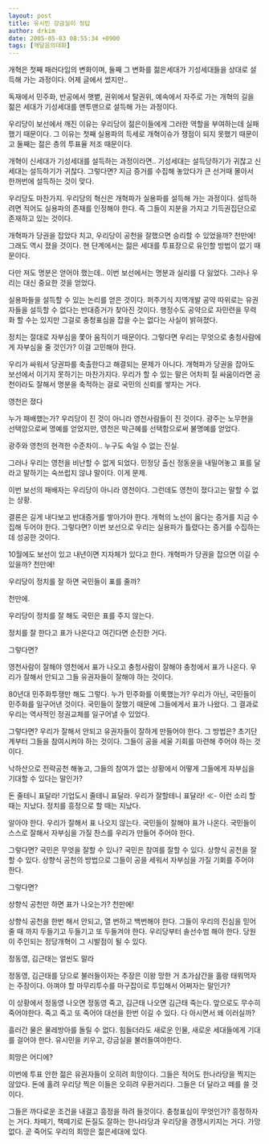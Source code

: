 ```yaml
---
layout: post
title: 유시민 강금실이 정답
author: drkim
date: 2005-05-03 08:55:34 +0900
tags: [깨달음의대화]
---
```

개혁은 첫째 패러다임의 변화이며, 둘째 그 변화를 젊은세대가 기성세대들을 상대로 설득해 가는 과정이다. 어제 글에서 썼지만..
  

  
독재에서 민주화, 반공에서 햇볕, 권위에서 탈권위, 예속에서 자주로 가는 개혁의 길을 젊은 세대가 기성세대를 맨투맨으로 설득해 가는 과정이다.
  

  
우리당이 보선에서 깨진 이유는 우리당이 젊은이들에게 그러한 역할을 부여하는데 실패했기 때문이다. 그 이유는 첫째 실용파의 득세로 개혁이슈가 쟁점이 되지 못했기 때문이고 둘째는 젊은 층의 투표율 저조 때문이다.
  

  
개혁이 신세대가 기성세대를 설득하는 과정이라면.. 기성세대는 설득당하기가 귀찮고 신세대는 설득하기가 귀찮다. 그렇다면? 지금 증거를 수집해 놓았다가 큰 선거때 몰아서 한꺼번에 설득하는 것이 맞다.
  

  
우리당도 마찬가지. 우리당의 혁신은 개혁파가 실용파를 설득해 가는 과정이다. 설득하려면 적어도 실용파의 존재를 인정해야 한다. 즉 그들이 지분을 가지고 기득권집단으로 존재하고 있는 것이다.
  

  
개혁파가 당권을 잡았다 치고, 우리당이 공천을 잘했으면 승리할 수 있었을까? 천만에! 그래도 역시 졌을 것이다. 현 단계에서는 젊은 세대를 투표장으로 유인할 방법이 없기 때문이다.
  

  
다만 져도 명분은 얻어야 했는데.. 이번 보선에서는 명분과 실리를 다 잃었다. 그러나 우리는 대신 중요한 것을 얻었다.
  

  
실용파들을 설득할 수 있는 논리를 얻은 것이다. 퍼주기식 지역개발 공약 따위로는 유권자들을 설득할 수 없다는 반대증거가 찾아진 것이다. 행정수도 공약으로 자민련을 무력화 할 수는 있지만 그걸로 충청표심을 잡을 수는 없다는 사실이 밝혀졌다.
  

  
정치는 절대로 자부심을 쫓아 움직이기 때문이다. 그렇다면 우리는 무엇으로 충청사람에게 자부심을 줄 것인가? 이걸 고민해야 한다.
  

  
우리가 싸워서 당권파를 축출한다고 해결되는 문제가 아니다. 개혁파가 당권을 잡아도 보선에서 이기지 못하기는 마찬가지다. 우리가 할 수 있는 말은 어차피 질 싸움이라면 공천이라도 잘해서 명분을 축적하는 걸로 국민의 신뢰를 쌓자는 거다.
  

  
영천은 졌다
  
누가 패배했는가? 우리당이 진 것이 아니라 영천사람들이 진 것이다. 광주는 노무현을 선택암으로써 명예를 얻었지만, 영천은 박근혜를 선택함으로써 불명예를 얻었다.
  

  
광주와 영천의 현격한 수준차이.. 누구도 속일 수 없는 진실.
  

  
그러나 우리는 영천을 비난할 수 없게 되었다. 민정당 출신 정동윤을 내밀어놓고 표를 달라고 말하기는 숙쓰럽지 않냐 말이다. 이게 문제.
  

  
이번 보선의 패배자는 우리당이 아니라 영천이다. 그런데도 영천이 졌다고는 말할 수 없는 상황.
  

  
결론은 길게 내다보고 반대증거를 쌓아가야 한다. 개혁의 노선이 옳다는 증거를 지금 수집해 두어야 한다. 그렇다면? 이번 보선으로 우리는 실용파가 틀렸다는 증거를 수집하는데 성공한 것이다.
  

  
10월에도 보선이 있고 내년이면 지자체가 있다고 한다. 개혁파가 당권을 잡으면 이길 수 있을까? 천만에!
  

  
우리당이 정치를 잘 하면 국민들이 표를 줄까?
  
천만에.
  

  
우리당이 정치를 잘 해도 국민은 표를 주지 않는다.
  
정치를 잘 한다고 표가 나온다고 여긴다면 순진한 거다.
  

  
그렇다면?
  

  
영천사람이 잘해야 영천에서 표가 나오고 충청사람이 잘해야 충청에서 표가 나온다. 우리가 잘해서 안되고 그들 유권자들이 잘해야 하는 것이다.
  

  
80년대 민주화투쟁만 해도 그렇다. 누가 민주화를 이룩했는가? 우리가 아닌, 국민들이 민주화를 일구어낸 것이다. 국민들이 잘했기 때문에 그들에게서 표가 나왔다. 그 결과로 우리는 역사적인 정권교체를 일구어낼 수 있었다.
  

  
그렇다면? 우리가 잘해서 안되고 유권자들이 잘하게 만들어야 한다. 그 방법은? 초기단계부터 그들을 참여시켜야 하는 것이다. 그들이 공을 세울 기회를 마련해 주어야 하는 것이다.
  

  
낙하산으로 전략공천 해놓고, 그들의 참여가 없는 상황에서 어떻게 그들에게 자부심을 기대할 수 있다는 말인가?
  

  
돈 줄테니 표달라! 기업도시 줄테니 표달라. 우리가 잘할테니 표달라! ≪- 이런 소리 할 때는 지났다. 정치를 흥정으로 할 때는 지났다.
  

  
알아야 한다. 우리가 잘해서 표 나오지 않는다. 국민들이 잘해야 표가 나온다. 국민들이 스스로 잘해서 자부심을 가질 찬스를 우리가 만들어 주어야 한다.
  

  
그렇다면? 국민은 무엇을 잘할 수 있나? 국민은 참여를 잘할 수 있다. 상향식 공천을 잘할 수 있다. 상향식 공천의 방법으로 그들이 공을 세워서 자부심을 가질 기회를 주어야 한다.
  

  
그렇다면?
  
상향식 공천만 하면 표가 나오는가? 천만에!
  

  
상향식 공천을 한번 해서 안되고, 열 번하고 백번해야 한다. 그들이 우리의 진심을 믿어줄 때 까지 두들기고 두들기고 또 두들겨야 한다. 우리당부터 솔선수범 해야 한다. 당원이 주인되는 정당개혁이 그 시발점이 될 수 있다.
  

  
정동영, 김근태는 얼씬도 말라
  
정동영, 김근태를 당으로 불러들이자는 주장은 이왕 망한 거 초가삼간을 홀랑 태워먹자는 주장이다. 아껴야 할 마무리투수를 마구잡이로 투입해서 어쩌자는 말인가?
  

  
이 상황에서 정동영 나오면 정동영 죽고, 김근태 나오면 김근태 죽는다. 앞으로도 무수히 죽어야한다. 죽고 죽고 또 죽어야 대선을 한번 이길 수 있다. 다 아시면서 왜 이러실까?
  

  
흘러간 물은 물레방아를 돌릴 수 없다. 힘들더라도 새로운 인물, 새로운 세대들에게 기대를 걸어야 한다. 유시민을 키우고, 강금실을 불러들여야한다.
  

  
희망은 어디에?
  
이번에 투표 안한 젊은 유권자들이 오히려 희망이다. 그들은 적어도 한나라당을 찍지는 않았다. 돈에 홀려 우리당 찍은 이들은 오히려 우환거리다. 그들은 더 달라고 떼를 쓸 것이다.
  

  
그들은 까다로운 조건을 내걸고 흥정을 하려 들것이다. 충청표심이 무엇인가? 흥정하자는 거다. 차떼기, 책떼기로 돈질도 잘하는 한나라당과 우리당을 경쟁시키지는 거다. 가망없다. 곧 죽어도 우리의 희망은 젊은세대에 있다.